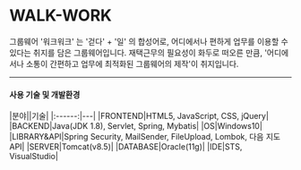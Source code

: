 # WALK-WORK 
그룹웨어 '워크워크' 는 '걷다' + '일' 의 합성어로,
어디에서나 편하게 업무를 이용할 수 있다는 취지를 담은 그룹웨어입니다.
재택근무의 필요성이 화두로 떠오른 만큼,
'어디에서나 소통이 간편하고 업무에 최적화된 그룹웨어의 제작'이 취지입니다.

-----------------
#### 사용 기술 및 개발환경
|분야||기술|
|:------:|---|
|FRONTEND|HTML5, JavaScript, CSS, jQuery|
|BACKEND|Java(JDK 1.8), Servlet, Spring, Mybatis|
|OS|Windows10|
|LIBRARY&API|Spring Security, MailSender, FileUpload, Lombok, 다음 지도 API|
|SERVER|Tomcat(v8.5)|
|DATABASE|Oracle(11g)|
|IDE|STS, VisualStudio|
